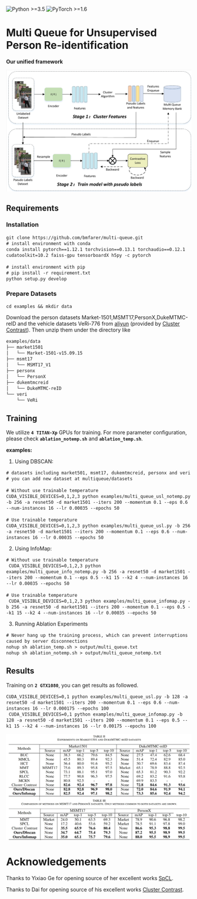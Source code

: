 ![Python >=3.5](https://img.shields.io/badge/Python->=3.6-blue.svg)
![PyTorch >=1.6](https://img.shields.io/badge/PyTorch->=1.6-yellow.svg)

# Multi Queue for Unsupervised Person Re-identification

**Our unified framework**

<img src="figs/framework.png">

## Requirements

### Installation

```shell
git clone https://github.com/bmfarer/multi-queue.git
# install environment with conda
conda install pytorch==1.12.1 torchvision==0.13.1 torchaudio==0.12.1 cudatoolkit=10.2 faiss-gpu tensorboardX h5py -c pytorch

# install environment with pip
# pip install -r requirement.txt
python setup.py develop
```

### Prepare Datasets

```shell
cd examples && mkdir data
```
Download the person datasets Market-1501,MSMT17,PersonX,DukeMTMC-reID and the vehicle datasets VeRi-776 from [aliyun](https://virutalbuy-public.oss-cn-hangzhou.aliyuncs.com/share/data.zip) (provided by [Cluster Contrast](https://github.com/alibaba/cluster-contrast-reid.git)).
Then unzip them under the directory like

```
examples/data
├── market1501
│   └── Market-1501-v15.09.15
├── msmt17
│   └── MSMT17_V1
├── personx
│   └── PersonX
├── dukemtmcreid
│   └── DukeMTMC-reID
└── veri
    └── VeRi
```


## Training

We utilize **`4 TITAN-Xp`** GPUs for training. For more parameter configuration, please check **`ablation_notemp.sh`** and **`ablation_temp.sh`**.

**examples:**

1. Using DBSCAN:
```shell
# datasets including market501, msmt17, dukemtmcreid, personx and veri
# you can add new dataset at multiqueue/datasets

# Without use trainable temperature
CUDA_VISIBLE_DEVICES=0,1,2,3 python examples/multi_queue_usl_notemp.py -b 256 -a resnet50 -d market1501 --iters 200 --momentum 0.1 --eps 0.6 --num-instances 16 --lr 0.00035 --epochs 50

# Use trainable temperature 
CUDA_VISIBLE_DEVICES=0,1,2,3 python examples/multi_queue_usl.py -b 256 -a resnet50 -d market1501 --iters 200 --momentum 0.1 --eps 0.6 --num-instances 16 --lr 0.00035 --epochs 50
```


2. Using InfoMap:
```shell
# Without use trainable temperature
 CUDA_VISIBLE_DEVICES=0,1,2,3 python examples/multi_queue_info_notemp.py -b 256 -a resnet50 -d market1501 --iters 200 --momentum 0.1 --eps 0.5 --k1 15 --k2 4 --num-instances 16 --lr 0.00035 --epochs 50

# Use trainable temperature 
 CUDA_VISIBLE_DEVICES=0,1,2,3 python examples/multi_queue_infomap.py -b 256 -a resnet50 -d market1501 --iters 200 --momentum 0.1 --eps 0.5 --k1 15 --k2 4 --num-instances 16 --lr 0.00035 --epochs 50

```

3. Running Ablation Experiments
```shell
# Never hang up the training process, which can prevent interruptions caused by server disconnections 
nohup sh ablation_temp.sh > output/multi_queue.txt
nohup sh ablation_notemp.sh > output/multi_queue_notemp.txt
```


## Results
Training on **`2 GTX1080`**, you can get results as followed.  
```shell
CUDA_VISIBLE_DEVICES=0,1 python examples/multi_queue_usl.py -b 128 -a resnet50 -d market1501 --iters 200 --momentum 0.1 --eps 0.6 --num-instances 16 --lr 0.000175 --epochs 100
 CUDA_VISIBLE_DEVICES=0,1 python examples/multi_queue_infomap.py -b 128 -a resnet50 -d market1501 --iters 200 --momentum 0.1 --eps 0.5 --k1 15 --k2 4 --num-instances 16 --lr 0.00175 --epochs 100
```

<img src="figs/result.png">

# Acknowledgements

Thanks to Yixiao Ge for opening source of her excellent works  [SpCL](https://github.com/yxgeee/SpCL). 

Thanks to Dai for opening source of his excellent works  [Cluster Contrast](https://github.com/alibaba/cluster-contrast-reid.git). 
